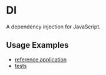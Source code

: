 # DI

A dependency injection for JavaScript.

## Usage Examples

- [reference application](example/index.js)
- [tests](test/index.test.js)
